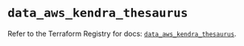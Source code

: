 # `data_aws_kendra_thesaurus`

Refer to the Terraform Registry for docs: [`data_aws_kendra_thesaurus`](https://registry.terraform.io/providers/hashicorp/aws/6.6.0/docs/data-sources/kendra_thesaurus).
